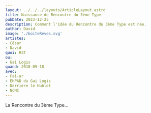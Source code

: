 ```yaml
---
layout: ../../../layouts/ArticleLayout.astro
title: Naissance de Rencontre du 3ème Type
pubDate: 2023-12-25
description: Comment l'idée du Rencontre du 3ème Type est née.
author: David
image: './boiteReves.svg'
artistes:
- César
- David
quoi: R3T
ou: 
- Gai Logis
quand: 2018-09-18
avec: 
- Fai-ar
- EHPAD du Gai Logis
- Derrière le Hublot
- NCNC
---
```

La Rencontre du 3ème Type...